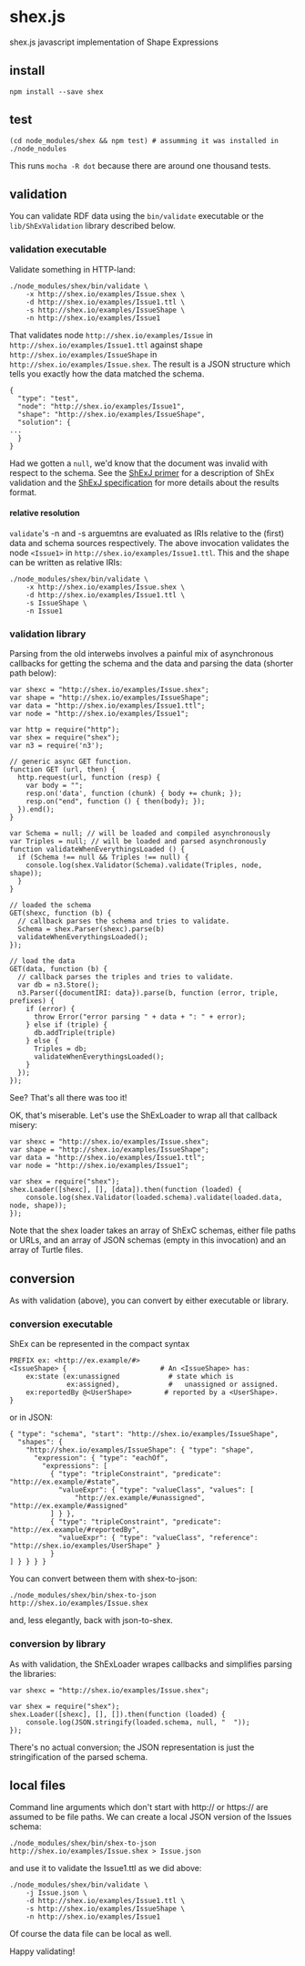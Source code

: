 # shex.js
shex.js javascript implementation of Shape Expressions

## install

```
npm install --save shex
```

## test

```
(cd node_modules/shex && npm test) # assumming it was installed in ./node_nodules
```

This runs `mocha -R dot` because there are around one thousand tests.

## validation

You can validate RDF data using the `bin/validate` executable or the `lib/ShExValidation` library described below.

###  validation executable

Validate something in HTTP-land:

```
./node_modules/shex/bin/validate \
    -x http://shex.io/examples/Issue.shex \
    -d http://shex.io/examples/Issue1.ttl \
    -s http://shex.io/examples/IssueShape \
    -n http://shex.io/examples/Issue1
```

That validates node `http://shex.io/examples/Issue` in `http://shex.io/examples/Issue1.ttl` against shape `http://shex.io/examples/IssueShape` in `http://shex.io/examples/Issue.shex`.
The result is a JSON structure which tells you exactly how the data matched the schema.

```
{
  "type": "test",
  "node": "http://shex.io/examples/Issue1",
  "shape": "http://shex.io/examples/IssueShape",
  "solution": {
...
  }
}
```

Had we gotten a `null`, we'd know that the document was invalid with respect to the schema.
See the [ShExJ primer](http://shex.io/primer/) for a description of ShEx validation and the [ShExJ specification](http://shex.io/primer/ShExJ) for more details about the results format.

####  relative resolution

`validate`'s -n and -s arguemtns are evaluated as IRIs relative to the (first) data and schema sources respectively.
The above invocation validates the node `<Issue1>` in `http://shex.io/examples/Issue1.ttl`.
This and the shape can be written as relative IRIs:

```
./node_modules/shex/bin/validate \
    -x http://shex.io/examples/Issue.shex \
    -d http://shex.io/examples/Issue1.ttl \
    -s IssueShape \
    -n Issue1
```


### validation library

Parsing from the old interwebs involves a painful mix of asynchronous callbacks for getting the schema and the data and parsing the data (shorter path below):

```
var shexc = "http://shex.io/examples/Issue.shex";
var shape = "http://shex.io/examples/IssueShape";
var data = "http://shex.io/examples/Issue1.ttl";
var node = "http://shex.io/examples/Issue1";

var http = require("http");
var shex = require("shex");
var n3 = require('n3');

// generic async GET function.
function GET (url, then) {
  http.request(url, function (resp) {
    var body = "";
    resp.on('data', function (chunk) { body += chunk; });
    resp.on("end", function () { then(body); });
  }).end();
}

var Schema = null; // will be loaded and compiled asynchronously
var Triples = null; // will be loaded and parsed asynchronously
function validateWhenEverythingsLoaded () {
  if (Schema !== null && Triples !== null) {
    console.log(shex.Validator(Schema).validate(Triples, node, shape));
  }
}

// loaded the schema
GET(shexc, function (b) {
  // callback parses the schema and tries to validate.
  Schema = shex.Parser(shexc).parse(b)
  validateWhenEverythingsLoaded();
});

// load the data
GET(data, function (b) {
  // callback parses the triples and tries to validate.
  var db = n3.Store();
  n3.Parser({documentIRI: data}).parse(b, function (error, triple, prefixes) {
    if (error) {
      throw Error("error parsing " + data + ": " + error);
    } else if (triple) {
      db.addTriple(triple)
    } else {
      Triples = db;
      validateWhenEverythingsLoaded();
    }
  });
});
```

See? That's all there was too it!

OK, that's miserable. Let's use the ShExLoader to wrap all that callback misery:

```
var shexc = "http://shex.io/examples/Issue.shex";
var shape = "http://shex.io/examples/IssueShape";
var data = "http://shex.io/examples/Issue1.ttl";
var node = "http://shex.io/examples/Issue1";

var shex = require("shex");
shex.Loader([shexc], [], [data]).then(function (loaded) {
    console.log(shex.Validator(loaded.schema).validate(loaded.data, node, shape));
});
```

Note that the shex loader takes an array of ShExC schemas, either file paths or URLs, and an array of JSON schemas (empty in this invocation) and an array of Turtle files.

## conversion

As with validation (above), you can convert by either executable or library.

###  conversion executable

ShEx can be represented in the compact syntax
```
PREFIX ex: <http://ex.example/#>
<IssueShape> {                       # An <IssueShape> has:
    ex:state (ex:unassigned            # state which is
              ex:assigned),            #   unassigned or assigned.
    ex:reportedBy @<UserShape>        # reported by a <UserShape>.
}
```
or in JSON:
```
{ "type": "schema", "start": "http://shex.io/examples/IssueShape",
  "shapes": {
    "http://shex.io/examples/IssueShape": { "type": "shape",
      "expression": { "type": "eachOf",
        "expressions": [
          { "type": "tripleConstraint", "predicate": "http://ex.example/#state",
            "valueExpr": { "type": "valueClass", "values": [
                "http://ex.example/#unassigned", "http://ex.example/#assigned"
          ] } },
          { "type": "tripleConstraint", "predicate": "http://ex.example/#reportedBy",
            "valueExpr": { "type": "valueClass", "reference": "http://shex.io/examples/UserShape" }
          }
] } } } }
```

You can convert between them with shex-to-json:
```
./node_modules/shex/bin/shex-to-json http://shex.io/examples/Issue.shex
```
and, less elegantly, back with json-to-shex.

### conversion by library

As with validation, the ShExLoader wrapes callbacks and simplifies parsing the libraries:

```
var shexc = "http://shex.io/examples/Issue.shex";

var shex = require("shex");
shex.Loader([shexc], [], []).then(function (loaded) {
    console.log(JSON.stringify(loaded.schema, null, "  "));
});
```

There's no actual conversion; the JSON representation is just the stringification of the parsed schema.


## local files

Command line arguments which don't start with http:// or https:// are assumed to be file paths.
We can create a local JSON version of the Issues schema:
```
./node_modules/shex/bin/shex-to-json http://shex.io/examples/Issue.shex > Issue.json
```
and use it to validate the Issue1.ttl as we did above:
```
./node_modules/shex/bin/validate \
    -j Issue.json \
    -d http://shex.io/examples/Issue1.ttl \
    -s http://shex.io/examples/IssueShape \
    -n http://shex.io/examples/Issue1
```

Of course the data file can be local as well.

Happy validating!

